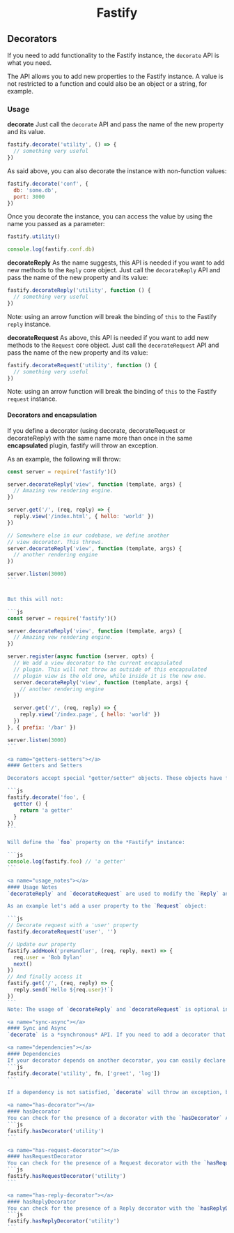 <h1 align="center">Fastify</h1>

## Decorators

If you need to add functionality to the Fastify instance, the `decorate` API is what you need.

The API allows you to add new properties to the Fastify instance. A value is not restricted to a function and could also be an object or a string, for example.

<a name="usage"></a>
### Usage
<a name="decorate"></a>
**decorate**
Just call the `decorate` API and pass the name of the new property and its value.
```js
fastify.decorate('utility', () => {
  // something very useful
})
```

As said above, you can also decorate the instance with non-function values:
```js
fastify.decorate('conf', {
  db: 'some.db',
  port: 3000
})
```

Once you decorate the instance, you can access the value by using the name you passed as a parameter:
```js
fastify.utility()

console.log(fastify.conf.db)
```

<a name="decorate-reply"></a>
**decorateReply**
As the name suggests, this API is needed if you want to add new methods to the `Reply` core object. Just call the `decorateReply` API and pass the name of the new property and its value:
```js
fastify.decorateReply('utility', function () {
  // something very useful
})
```

Note: using an arrow function will break the binding of `this` to the Fastify `reply` instance.

<a name="decorate-request"></a>
**decorateRequest**
As above, this API is needed if you want to add new methods to the `Request` core object. Just call the `decorateRequest` API and pass the name of the new property and its value:
```js
fastify.decorateRequest('utility', function () {
  // something very useful
})
```

Note: using an arrow function will break the binding of `this` to the Fastify `request` instance.

<a name="decorators-encapsulation"></a>
#### Decorators and encapsulation

If you define a decorator (using decorate, decorateRequest or decorateReply) with the same name more than once in the same **encapsulated** plugin, fastify will throw an exception.

As an example, the following will throw:

````js
const server = require('fastify')()

server.decorateReply('view', function (template, args) {
  // Amazing vew rendering engine.
})

server.get('/', (req, reply) => {
  reply.view('/index.html', { hello: 'world' })
})

// Somewhere else in our codebase, we define another
// view decorator. This throws.
server.decorateReply('view', function (template, args) {
  // another rendering engine
})

server.listen(3000)
```


But this will not:

```js
const server = require('fastify')()

server.decorateReply('view', function (template, args) {
  // Amazing vew rendering engine.
})

server.register(async function (server, opts) {
  // We add a view decorator to the current encapsulated
  // plugin. This will not throw as outside of this encapsulated
  // plugin view is the old one, while inside it is the new one.
  server.decorateReply('view', function (template, args) {
    // another rendering engine
  })

  server.get('/', (req, reply) => {
    reply.view('/index.page', { hello: 'world' })
  })
}, { prefix: '/bar' })

server.listen(3000)
```

<a name="getters-setters"></a>
#### Getters and Setters

Decorators accept special "getter/setter" objects. These objects have functions named `getter` and `setter` (though, the `setter` function is optional). This allows defining properties via decorators. For example:

```js
fastify.decorate('foo', {
  getter () {
    return 'a getter'
  }
})
```

Will define the `foo` property on the *Fastify* instance:

```js
console.log(fastify.foo) // 'a getter'
```

<a name="usage_notes"></a>
#### Usage Notes
`decorateReply` and `decorateRequest` are used to modify the `Reply` and `Request` constructors respectively by adding methods or properties. To update these properties you should directly access the desired property of the `Reply` or `Request` object.

As an example let's add a user property to the `Request` object:

```js
// Decorate request with a 'user' property
fastify.decorateRequest('user', '')

// Update our property
fastify.addHook('preHandler', (req, reply, next) => {
  req.user = 'Bob Dylan'
  next()
})
// And finally access it
fastify.get('/', (req, reply) => {
  reply.send(`Hello ${req.user}!`)
})
```
Note: The usage of `decorateReply` and `decorateRequest` is optional in this case but will allow Fastify to optimize for performance.

<a name="sync-async"></a>
#### Sync and Async
`decorate` is a *synchronous* API. If you need to add a decorator that has an *asynchronous* bootstrap, Fastify could boot up before your decorator is ready. To avoid this issue, you must use the `register` API in combination with `fastify-plugin`. To learn more, check out the [Plugins](https://github.com/fastify/fastify/blob/master/docs/Plugins.md) documentation as well.

<a name="dependencies"></a>
#### Dependencies
If your decorator depends on another decorator, you can easily declare the other decorator as a dependency. You just need to add an array of strings (representing the names of the decorators on which yours depends) as the third parameter:
```js
fastify.decorate('utility', fn, ['greet', 'log'])
```

If a dependency is not satisfied, `decorate` will throw an exception, but don't worry: the dependency check is executed before the server boots up, so it won't ever happen at runtime.

<a name="has-decorator"></a>
#### hasDecorator
You can check for the presence of a decorator with the `hasDecorator` API:
```js
fastify.hasDecorator('utility')
```

<a name="has-request-decorator"></a>
#### hasRequestDecorator
You can check for the presence of a Request decorator with the `hasRequestDecorator` API:
```js
fastify.hasRequestDecorator('utility')
```

<a name="has-reply-decorator"></a>
#### hasReplyDecorator
You can check for the presence of a Reply decorator with the `hasReplyDecorator` API:
```js
fastify.hasReplyDecorator('utility')
```
